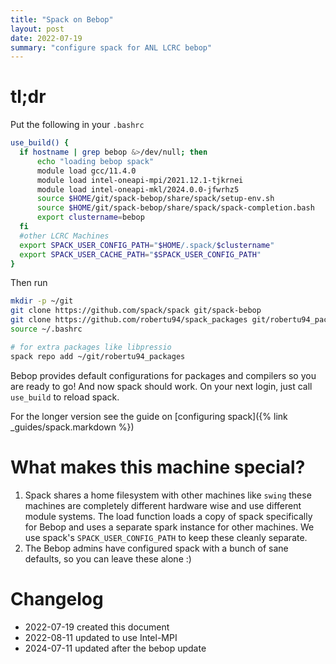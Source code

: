 ```yaml
---
title: "Spack on Bebop"
layout: post
date: 2022-07-19
summary: "configure spack for ANL LCRC bebop"
---
```


# tl;dr

Put the following in your `.bashrc`

```bash
use_build() {
  if hostname | grep bebop &>/dev/null; then
      echo "loading bebop spack"
      module load gcc/11.4.0
      module load intel-oneapi-mpi/2021.12.1-tjkrnei
      module load intel-oneapi-mkl/2024.0.0-jfwrhz5
      source $HOME/git/spack-bebop/share/spack/setup-env.sh
      source $HOME/git/spack-bebop/share/spack/spack-completion.bash
      export clustername=bebop
  fi
  #other LCRC Machines
  export SPACK_USER_CONFIG_PATH="$HOME/.spack/$clustername"
  export SPACK_USER_CACHE_PATH="$SPACK_USER_CONFIG_PATH"
}
```

Then run

```bash
mkdir -p ~/git
git clone https://github.com/spack/spack git/spack-bebop
git clone https://github.com/robertu94/spack_packages git/robertu94_packages
source ~/.bashrc

# for extra packages like libpressio
spack repo add ~/git/robertu94_packages
```



Bebop provides default configurations for packages and compilers so you are ready to go!
And now spack should work.  On your next login, just call `use_build` to reload spack.

For the longer version see the guide on [configuring spack]({% link _guides/spack.markdown %})

# What makes this machine special?

1. Spack shares a home filesystem with other machines like `swing`  these
   machines are completely different hardware wise and use different module
   systems.  The load function loads a copy of spack specifically for Bebop and uses
   a separate spark instance for other machines.  We use spack's `SPACK_USER_CONFIG_PATH` 
   to keep these cleanly separate.
2. The Bebop admins have configured spack with a bunch of sane defaults, so you can leave these alone :)

# Changelog

+ 2022-07-19 created this document
+ 2022-08-11 updated to use Intel-MPI
+ 2024-07-11 updated after the bebop update
